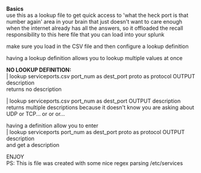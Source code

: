 **Basics**  
use this as a lookup file to get quick access to 'what the heck port is that number again' area in your brain that just doesn't want to care enough when the internet already has all the answers, so it offloaded the recall responsibility to this here file that you can load into your splunk  

make sure you load in the CSV file and then configure a lookup definition  

having a lookup definition allows you to lookup multiple values at once  

**NO LOOKUP DEFINITION:**  
| lookup serviceports.csv port_num as dest_port proto as protocol OUTPUT description  
returns no description  
  
| lookup serviceports.csv port_num as dest_port OUTPUT description  
returns multiple descriptions because it doesn't know you are asking about UDP or TCP... or or or...  
  
having a definition allow you to enter  
| lookup serviceports port_num as dest_port proto as protocol OUTPUT description  
and get a description  
  
ENJOY  
PS: This is file was created with some nice regex parsing /etc/services 
